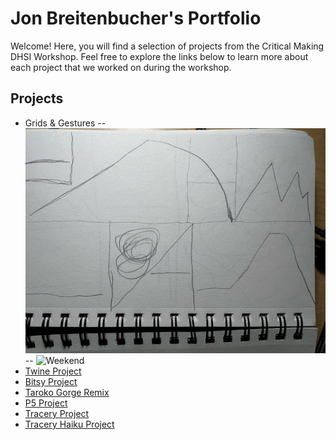 # Jon Breitenbucher's Portfolio

Welcome! Here, you will find a selection of projects from the Critical Making DHSI Workshop. Feel free to explore the links below to learn more about each project that we worked on during the workshop.

## Projects

- Grids & Gestures
-- ![Typical Day](day.jpeg)
-- ![Weekend](weekend.jpeg)
- [Twine Project](Twine_Project/MysteryHouse.html)
- [Bitsy Project](Bitsy/apple_picking.html)
- [Taroko Gorge Remix](Taroko_Remix/Taroko%20Gorge.html)
- [P5 Project](P5/index.html)
- [Tracery Project](Tracery/Tracery%20to%20HTML%20Template.html)
- [Tracery Haiku Project](Tracery/tracery-haiku/index.html)